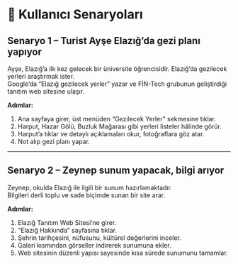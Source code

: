 # 👤 Kullanıcı Senaryoları

## Senaryo 1 – Turist Ayşe Elazığ’da gezi planı yapıyor

Ayşe, Elazığ’a ilk kez gelecek bir üniversite öğrencisidir. Elazığ’da gezilecek yerleri araştırmak ister.  
Google’da “Elazığ gezilecek yerler” yazar ve FİN-Tech grubunun geliştirdiği tanıtım web sitesine ulaşır.

**Adımlar:**
1. Ana sayfaya girer, üst menüden “Gezilecek Yerler” sekmesine tıklar.  
2. Harput, Hazar Gölü, Buzluk Mağarası gibi yerleri listeler hâlinde görür.  
3. Harput’a tıklar ve detaylı açıklamaları okur, fotoğraflara göz atar.  
4. Not alıp gezi planı yapar.

---

## Senaryo 2 – Zeynep sunum yapacak, bilgi arıyor

Zeynep, okulda Elazığ ile ilgili bir sunum hazırlamaktadır.  
Bilgileri derli toplu ve sade biçimde sunan bir site arar.

**Adımlar:**
1. Elazığ Tanıtım Web Sitesi’ne girer.  
2. “Elazığ Hakkında” sayfasına tıklar.  
3. Şehrin tarihçesini, nüfusunu, kültürel değerlerini inceler.  
4. Galeri kısmından görseller indirerek sunumuna ekler.  
5. Web sitesinin düzenli yapısı sayesinde kısa sürede sunumunu tamamlar.
